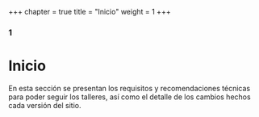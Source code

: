 +++
chapter = true
title = "Inicio"
weight = 1
+++

### 1

# Inicio

En esta sección se presentan los requisitos y recomendaciones técnicas para poder 
seguir los talleres, así como el detalle de los cambios hechos cada versión del 
sitio.


